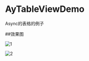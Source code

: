 # AyTableViewDemo
Async的表格的例子


##效果图

![1](http://7xsn4e.com2.z0.glb.clouddn.com/Simulator%20Screen%20Shot%202016%E5%B9%B44%E6%9C%8827%E6%97%A5%20%E4%B8%8B%E5%8D%883.31.44.png)


![2](http://7xsn4e.com2.z0.glb.clouddn.com/Simulator%20Screen%20Shot%202016%E5%B9%B44%E6%9C%8827%E6%97%A5%20%E4%B8%8B%E5%8D%883.31.46.png)
